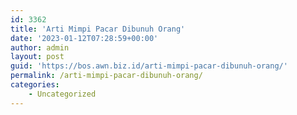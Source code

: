 ```yaml
---
id: 3362
title: 'Arti Mimpi Pacar Dibunuh Orang'
date: '2023-01-12T07:28:59+00:00'
author: admin
layout: post
guid: 'https://bos.awn.biz.id/arti-mimpi-pacar-dibunuh-orang/'
permalink: /arti-mimpi-pacar-dibunuh-orang/
categories:
    - Uncategorized
---
```


